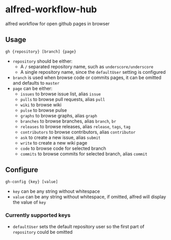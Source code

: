 alfred-workflow-hub
===================

alfred workflow for open github pages in browser

## Usage

```
gh {repository} [branch] {page}
```

- `repository` should be either:
    - A `/` separated repository name, such as `underscore/underscore`
    - A single repository name, since the `defaultUser` setting is configured
- `branch` is used when browse code or commits pages, it can be omitted and defaults to `master`
- `page` can be either:
    - `issues` to browse issue list, alias `issue`
    - `pulls` to browse pull requests, alias `pull`
    - `wiki` to browse wiki
    - `pulse` to browse pulse
    - `graphs` to browse graphs, alias `graph`
    - `branches` to browse branches, alias `branch`, `br`
    - `releases` to browse releases, alias `release`, `tags`, `tag`
    - `contributors` to browse contributors, alias `contributor`
    - `ask` to create a new issue, alias `submit`
    - `write` to create a new wiki page
    - `code` to browse code for selected branch
    - `commits` to browse commits for selected branch, alias `commit`

## Configure

```
gh-config {key} [value]
```

- `key` can be any string without whitespace
- `value` can be any string without whitespace, if omitted, alfred will display the value of `key`

### Currently supported keys

- `defaultUser` sets the default repository user so the first part of `repository` could be omitted
